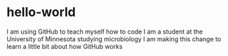 # hello-world
I am using GitHub to teach myself how to code
I am a student at the University of Minnesota studying microbiology
I am making this change to learn a little bit about how GitHub works
